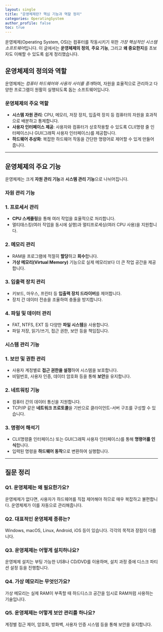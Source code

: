 ```yaml
---
layout: single
title: "운영체제란? 핵심 기능과 역할 정리"
categories: OperatingSystem
author_profile: false
toc: true
---
```


운영체제(Operating System, OS)는 컴퓨터를 작동시키기 위한 *가장 핵심적인 시스템 소프트웨어*입니다. 이 글에서는 **운영체제의 정의**, **주요 기능**, 그리고 **왜 중요한지**를 초보자도 이해할 수 있도록 쉽게 정리했습니다.



## 운영체제의 정의와 역할

운영체제는 *컴퓨터 하드웨어와 사용자 사이를 중개*하여, 자원을 효율적으로 관리하고 다양한 프로그램이 원활히 실행되도록 돕는 소프트웨어입니다.

### 운영체제의 주요 역할

- **시스템 자원 관리**: CPU, 메모리, 저장 장치, 입출력 장치 등 컴퓨터의 자원을 효과적으로 배분하고 통제합니다.
- **사용자 인터페이스 제공**: 사용자와 컴퓨터가 상호작용할 수 있도록 CLI(명령 줄 인터페이스)나 GUI(그래픽 사용자 인터페이스)를 제공합니다.
- **하드웨어 추상화**: 복잡한 하드웨어 작동을 간단한 명령어로 제어할 수 있게 만들어줍니다.

------

## 운영체제의 주요 기능

운영체제는 크게 **자원 관리 기능**과 **시스템 관리 기능**으로 나뉘어집니다.

### 자원 관리 기능

### 1. 프로세서 관리

- **CPU 스케줄링**을 통해 여러 작업을 효율적으로 처리합니다.
- 멀티태스킹(여러 작업을 동시에 실행)과 멀티프로세싱(여러 CPU 사용)을 지원합니다.

### 2. 메모리 관리

- RAM을 프로그램에 적절히 **할당**하고 **회수**합니다.
- **가상 메모리(Virtual Memory)** 기능으로 실제 메모리보다 더 큰 작업 공간을 제공합니다.

### 3. 입출력 장치 관리

- 키보드, 마우스, 프린터 등 **입출력 장치 드라이버**를 제어합니다.
- 장치 간 데이터 전송을 조율하여 충돌을 방지합니다.

### 4. 파일 및 데이터 관리

- FAT, NTFS, EXT 등 다양한 **파일 시스템**을 사용합니다.
- 파일 저장, 읽기/쓰기, 접근 권한, 보안 등을 책임집니다.

### 시스템 관리 기능

### 1. 보안 및 권한 관리

- 사용자 계정별로 **접근 권한을 설정**하여 시스템을 보호합니다.
- 비밀번호, 사용자 인증, 데이터 암호화 등을 통해 **보안**을 유지합니다.

### 2. 네트워킹 기능

- 컴퓨터 간의 데이터 통신을 지원합니다.
- TCP/IP 같은 **네트워크 프로토콜**을 기반으로 클라이언트-서버 구조를 구성할 수 있습니다.

### 3. 명령어 해석기

- CLI(명령줄 인터페이스) 또는 GUI(그래픽 사용자 인터페이스)를 통해 **명령어를 인식**합니다.
- 입력된 명령을 **하드웨어 동작**으로 변환하여 실행합니다.

------

## 질문 정리

### Q1. 운영체제는 왜 필요한가요?

운영체제가 없다면, 사용자가 하드웨어를 직접 제어해야 하므로 매우 복잡하고 불편합니다. 운영체제가 이를 자동으로 관리해줍니다.

### Q2. 대표적인 운영체제 종류는?

Windows, macOS, Linux, Android, iOS 등이 있습니다. 각각의 목적과 장점이 다릅니다.

### Q3. 운영체제는 어떻게 설치하나요?

운영체제 설치는 부팅 가능한 USB나 CD/DVD를 이용하며, 설치 과정 중에 디스크 파티션 설정 등을 진행합니다.

### Q4. 가상 메모리는 무엇인가요?

가상 메모리는 실제 RAM이 부족할 때 하드디스크 공간을 임시로 RAM처럼 사용하는 기술입니다.

### Q5. 운영체제는 어떻게 보안 관리를 하나요?

계정별 접근 제어, 암호화, 방화벽, 사용자 인증 시스템 등을 통해 보안을 유지합니다.
